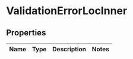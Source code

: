 
# ValidationErrorLocInner

## Properties
Name | Type | Description | Notes
------------ | ------------- | ------------- | -------------




